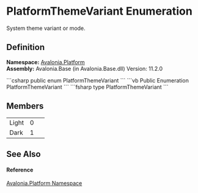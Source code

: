 # PlatformThemeVariant Enumeration


System theme variant or mode.



## Definition
**Namespace:** <a href="N_Avalonia_Platform">Avalonia.Platform</a>  
**Assembly:** Avalonia.Base (in Avalonia.Base.dll) Version: 11.2.0

<Tabs groupId="api-code-preview">
<TabItem value="csharp" label="C#">
```csharp
public enum PlatformThemeVariant
```
</TabItem>
<TabItem value="vb" label="VB">
```vb
Public Enumeration PlatformThemeVariant
```
</TabItem>
<TabItem value="fsharp" label="F#">
```fsharp
type PlatformThemeVariant
```
</TabItem>
</Tabs>



## Members
<table>
<tr>
<td>Light</td>
<td>0</td>
<td> </td>
</tr>
<tr>
<td>Dark</td>
<td>1</td>
<td> </td>
</tr>
</table>

## See Also


#### Reference
<a href="N_Avalonia_Platform">Avalonia.Platform Namespace</a>  
